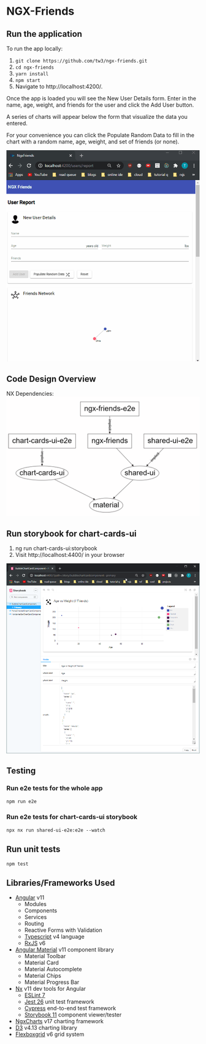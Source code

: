 # NGX-Friends

## Run the application

To run the app locally:

1. `git clone https://github.com/tw3/ngx-friends.git`
1. `cd ngx-friends`
1. `yarn install`
1. `npm start`
1. Navigate to http://localhost:4200/.

Once the app is loaded you will see the New User Details form. Enter in the name, age, weight, and friends for the user
and click the Add User button.

A series of charts will appear below the form that visualize the data you entered.

For your convenience you can click the Populate Random Data to fill in the chart with a random name, age, weight, and
set of friends (or none).

![NGX Friends Demo](https://raw.githubusercontent.com/tw3/ngx-friends/master/doc/images/ngx-friends-demo.gif)

## Code Design Overview

NX Dependencies:
![NGX Friends NX Dependencies](https://raw.githubusercontent.com/tw3/ngx-friends/master/doc/images/nx-dep-graph.png)

## Run storybook for chart-cards-ui

1. ng run chart-cards-ui:storybook
2. Visit http://localhost:4400/ in your browser

![Storybook Demo](https://raw.githubusercontent.com/tw3/ngx-friends/master/doc/images/storybook_bubblechart.png)

## Testing

### Run e2e tests for the whole app

```
npm run e2e
```

### Run e2e tests for chart-cards-ui storybook

```
npx nx run shared-ui-e2e:e2e --watch
```

## Run unit tests

```
npm test
```

## Libraries/Frameworks Used

- [Angular](https://angular.io/) v11
  - Modules
  - Components
  - Services
  - Routing
  - Reactive Forms with Validation
  - [Typescript](https://www.typescriptlang.org/) v4 language
  - [RxJS](https://rxjs-dev.firebaseapp.com/guide/overview) v6
- [Angular Material](https://material.angular.io/) v11 component library
  - Material Toolbar
  - Material Card
  - Material Autocomplete
  - Material Chips
  - Material Progress Bar
- [Nx](https://nx.dev/angular) v11 dev tools for Angular
  - [ESLint 7](https://eslint.org/)
  - [Jest 26](https://jestjs.io/) unit test framework
  - [Cypress](https://www.cypress.io/) end-to-end test framework
  - [Storybook 11](https://storybook.js.org/) component viewer/tester
- [NgxCharts](https://swimlane.github.io/ngx-charts/) v17 charting framework
- [D3](https://d3js.org/) v4.13 charting library
- [Flexboxgrid](http://flexboxgrid.com/) v6 grid system
 
